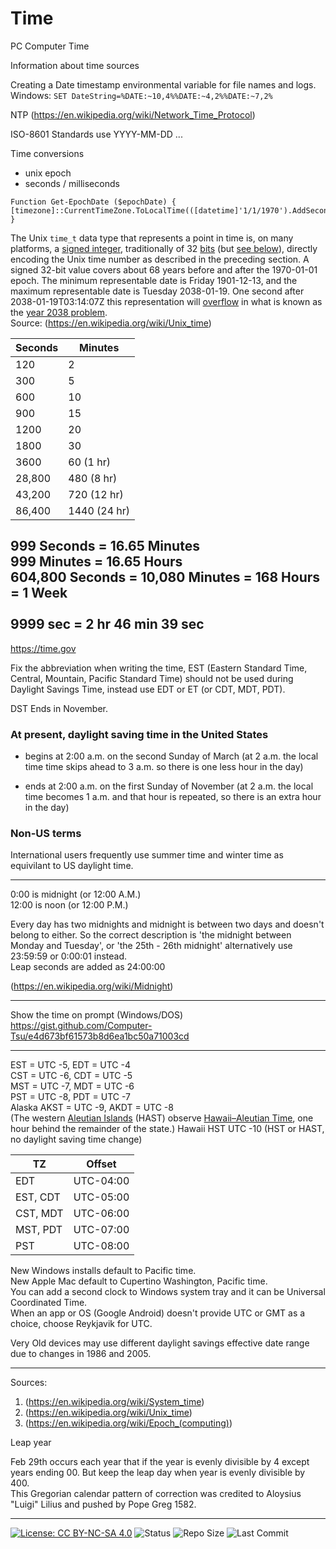 # Time
PC Computer Time

Information about time sources

Creating a Date timestamp environmental variable for file names and logs.<br>
Windows: `SET DateString=%DATE:~10,4%%DATE:~4,2%%DATE:~7,2%`

NTP
(https://en.wikipedia.org/wiki/Network_Time_Protocol)

ISO-8601 Standards use YYYY-MM-DD ...

Time conversions
 - unix epoch
 - seconds / milliseconds


```
Function Get-EpochDate ($epochDate) { [timezone]::CurrentTimeZone.ToLocalTime(([datetime]'1/1/1970').AddSeconds($epochDate)) }
```

The Unix `time_t` data type that represents a point in time is, on many platforms, a [signed integer](https://en.wikipedia.org/wiki/Integer_%28computer_science%29 "Integer (computer science)"), traditionally of 32 [bits](https://en.wikipedia.org/wiki/Bit "Bit") (but [see below](https://en.wikipedia.org/wiki/Unix_time#Range_of_representable_times)), directly encoding the Unix time number as described in the preceding section. A signed 32-bit value covers about 68 years before and after the 1970-01-01 epoch. The minimum representable date is Friday 1901-12-13, and the maximum representable date is Tuesday 2038-01-19. One second after 2038-01-19T03:14:07Z this representation will [overflow](https://en.wikipedia.org/wiki/Arithmetic_overflow "Arithmetic overflow") in what is known as the [year 2038 problem](https://en.wikipedia.org/wiki/Year_2038_problem "Year 2038 problem").<br>Source: (https://en.wikipedia.org/wiki/Unix_time)
<br>

Seconds | Minutes
------- | -------
120     | 2
300     | 5
600     | 10
900     | 15
1200    | 20
1800    | 30
3600    | 60 (1 hr)
28,800  | 480 (8 hr)
43,200  | 720 (12 hr)
86,400  | 1440 (24 hr)

999 Seconds = 16.65 Minutes<br>
999 Minutes = 16.65 Hours<br>
604,800 Seconds = 10,080 Minutes =  168 Hours = 1 Week<br>
<br>
9999 sec = 2 hr 46 min 39 sec
-----

https://time.gov

Fix the abbreviation when writing the time, EST (Eastern Standard Time, Central, Mountain, Pacific Standard Time) should not be used during Daylight Savings Time, instead use EDT or ET (or CDT, MDT, PDT).

DST Ends in November.

### At present, daylight saving time in the United States

 - begins at 2:00 a.m. on the second Sunday of March (at 2 a.m. the local time time skips ahead to 3 a.m. so there is one less hour in the day)

 - ends at 2:00 a.m. on the first Sunday of November (at 2 a.m. the local time becomes 1 a.m. and that hour is repeated, so there is an extra hour in the day)​

### Non-US terms

International users frequently use summer time and winter time as equivilant to US daylight time.

-----

0:00 is midnight (or 12:00 A.M.)<br>
12:00 is noon (or 12:00 P.M.)<br>

Every day has two midnights and midnight is between two days and doesn't belong to either. So the correct description is 'the midnight between Monday and Tuesday', or 'the 25th - 26th midnight' alternatively use 23:59:59 or 0:00:01 instead.<br>
Leap seconds are added as 24:00:00

(https://en.wikipedia.org/wiki/Midnight)

-----

Show the time on prompt (Windows/DOS)
https://gist.github.com/Computer-Tsu/e4d673bf61573b8d6ea1bc50a71003cd

-----

EST = UTC -5, EDT = UTC -4<br>
CST = UTC -6, CDT = UTC -5<br>
MST = UTC -7, MDT = UTC -6<br>
PST = UTC -8, PDT = UTC -7<br>
Alaska AKST = UTC -9, AKDT = UTC -8<br>
(The western [Aleutian Islands](https://en.wikipedia.org/wiki/Aleutian_Islands "Aleutian Islands") (HAST) observe [Hawaii–Aleutian Time](https://en.wikipedia.org/wiki/Hawaii%E2%80%93Aleutian_Time_Zone "Hawaii–Aleutian Time Zone"), one hour behind the remainder of the state.)
Hawaii HST UTC -10 (HST or HAST, no daylight saving time change)

TZ | Offset
 ------- | -------
EDT      | UTC-04:00
EST, CDT | UTC-05:00
CST, MDT | UTC-06:00
MST, PDT | UTC-07:00
PST      | UTC-08:00

New Windows installs default to Pacific time.<br>
New Apple Mac default to Cupertino Washington, Pacific time.<br>
You can add a second clock to Windows system tray and it can be Universal Coordinated Time.<br>
When an app or OS (Google Android) doesn't provide UTC or GMT as a choice, choose Reykjavik for UTC.<br>

Very Old devices may use different daylight savings effective date range due to changes in 1986 and 2005.

-----

Sources:
1. (https://en.wikipedia.org/wiki/System_time)
2. (https://en.wikipedia.org/wiki/Unix_time)
3. (https://en.wikipedia.org/wiki/Epoch_(computing))


Leap year

Feb 29th occurs each year that if the year is evenly divisible by 4 except years ending 00. But keep the leap day when year is evenly divisible by 400. <br>
This Gregorian calendar pattern of correction was credited to Aloysius "Luigi" Lilius and pushed by Pope Greg 1582.

-----

[![License: CC BY-NC-SA 4.0](https://img.shields.io/badge/License-CC%20BY--NC--SA%204.0-lightgrey.svg)](https://creativecommons.org/licenses/by-nc-sa/4.0/)
![Status](https://img.shields.io/badge/status-active-brightgreen)
![Repo Size](https://img.shields.io/github/repo-size/Computer-Tsu/Time)
![Last Commit](https://img.shields.io/github/last-commit/Computer-Tsu/Time)

